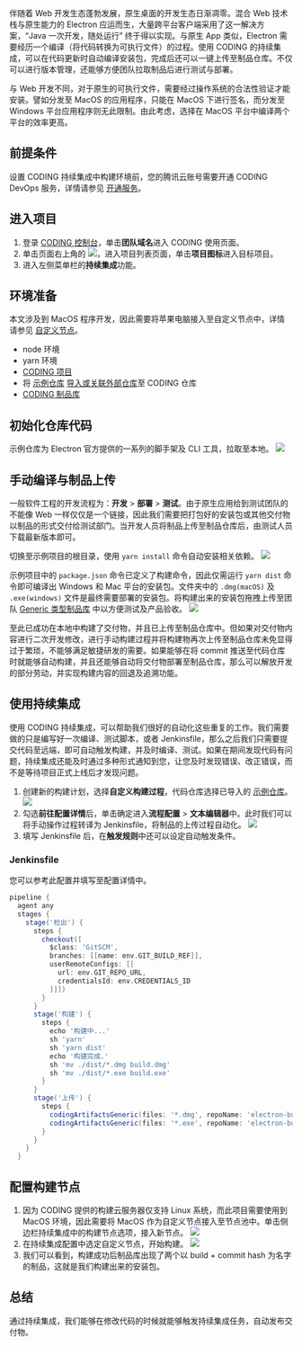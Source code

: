 伴随着 Web 开发生态蓬勃发展，原生桌面的开发生态日渐凋零。混合 Web 技术栈与原生能力的 Electron 应运而生，大量跨平台客户端采用了这一解决方案，“Java 一次开发，随处运行” 终于得以实现。与原生 App 类似，Electron 需要经历一个编译（将代码转换为可执行文件）的过程。使用 CODING 的持续集成，可以在代码更新时自动编译安装包，完成后还可以一键上传至制品仓库。不仅可以进行版本管理，还能够方便团队拉取制品后进行测试与部署。

与 Web 开发不同，对于原生的可执行文件，需要经过操作系统的合法性验证才能安装。譬如分发至 MacOS 的应用程序，只能在 MacOS 下进行签名，而分发至 Windows 平台应用程序则无此限制。由此考虑，选择在 MacOS 平台中编译两个平台的效率更高。

## 前提条件
设置 CODING 持续集成中构建环境前，您的腾讯云账号需要开通 CODING DevOps 服务，详情请参见 [开通服务](https://cloud.tencent.com/document/product/1115/37268)。

## 进入项目
1. 登录 [CODING 控制台](https://console.cloud.tencent.com/coding)，单击**团队域名**进入 CODING 使用页面。
2. 单击页面右上角的 <img src ="https://main.qcloudimg.com/raw/d94a8e60dd3a41d0af07d72ae0e9d70e.png" style ="margin:0">，进入项目列表页面，单击**项目图标**进入目标项目。
3.  进入左侧菜单栏的**持续集成**功能。



## 环境准备[](id:front-ready)
本文涉及到 MacOS 程序开发，因此需要将苹果电脑接入至自定义节点中，详情请参见 [自定义节点](https://cloud.tencent.com/document/product/1115/66307#manual)。
-  node 环境
-   yarn 环境
-   [CODING 项目](https://help.coding.net/docs/start/project.html)
-   将 [示例仓库](https://coding-public.coding.net/public/electron-ci-demo/electron-ci-demo/git/files) [导入或关联外部仓库](https://cloud.tencent.com/document/product/1112/64237)至 CODING 仓库
-   [CODING 制品库](https://cloud.tencent.com/document/product/1116)

## 初始化仓库代码[](id:init)
示例仓库为 Electron 官方提供的一系列的脚手架及 CLI 工具，拉取至本地。
![](https://qcloudimg.tencent-cloud.cn/raw/be957d2c30059e2d9ebad5dd9950e054.png)

## 手动编译与制品上传[](id:manual)
一般软件工程的开发流程为：**开发** > **部署** > **测试**。由于原生应用给到测试团队的不能像 Web 一样仅仅是一个链接，因此我们需要把打包好的安装包或其他交付物以制品的形式交付给测试部门。当开发人员将制品上传至制品仓库后，由测试人员下载最新版本即可。

切换至示例项目的根目录，使用 `yarn install` 命令自动安装相关依赖。
![](https://qcloudimg.tencent-cloud.cn/raw/a940747dd96fd5e2872cf3a116597bee.png)

示例项目中的 `package.json` 命令已定义了构建命令，因此仅需运行 `yarn dist` 命令即可编译出 Windows 和 Mac 平台的安装包。文件夹中的 `.dmg(macOS)` 及 `.exe(windows)` 文件是最终需要部署的安装包。将构建出来的安装包拖拽上传至团队 [Generic 类型制品库](https://cloud.tencent.com/document/product/1116/46528) 中以方便测试及产品验收。
![](https://qcloudimg.tencent-cloud.cn/raw/dee85fd727c8084d3c475bdb300fa1bb.png)

至此已成功在本地中构建了交付物，并且已上传至制品仓库中。但如果对交付物内容进行二次开发修改，进行手动构建过程并将构建物再次上传至制品仓库未免显得过于繁琐，不能够满足敏捷研发的需要。如果能够在将 commit 推送至代码仓库时就能够自动构建，并且还能够自动将交付物部署至制品仓库，那么可以解放开发的部分劳动，并实现构建内容的回退及追溯功能。

## 使用持续集成[](id:using-ci)
使用 CODING 持续集成，可以帮助我们很好的自动化这些重复的工作。我们需要做的只是编写好一次编译、测试脚本，或者 Jenkinsfile，那么之后我们只需要提交代码至远端，即可自动触发构建，并及时编译、测试。如果在期间发现代码有问题，持续集成还能及时通过多种形式通知到您，让您及时发现错误、改正错误，而不是等待项目正式上线后才发现问题。
1. 创建新的构建计划，选择**自定义构建过程**，代码仓库选择已导入的 [示例仓库](https://e.coding.net/coding-public/electron-ci-demo.git)。
![](https://qcloudimg.tencent-cloud.cn/raw/6407840f0163c641a0836a4a3b2b0a6c.png)
2. 勾选**前往配置详情**后，单击确定进入**流程配置** > **文本编辑器**中。此时我们可以将手动操作过程转译为 Jenkinsfile，将制品的上传过程自动化。
![](https://qcloudimg.tencent-cloud.cn/raw/bc8b16f9bbd5b8058e2b471d4c722655.png)
3. 填写 Jenkinsfile 后，在**触发规则**中还可以设定自动触发条件。

### Jenkinsfile
您可以参考此配置并填写至配置详情中。
```groovy
pipeline {
  agent any
  stages {
    stage('检出') {
      steps {
        checkout([
          $class: 'GitSCM',
          branches: [[name: env.GIT_BUILD_REF]],
          userRemoteConfigs: [[
            url: env.GIT_REPO_URL,
            credentialsId: env.CREDENTIALS_ID
          ]]])
        }
      }
      stage('构建') {
        steps {
          echo '构建中...'
          sh 'yarn'
          sh 'yarn dist'
          echo '构建完成.'
          sh 'mv ./dist/*.dmg build.dmg'
          sh 'mv ./dist/*.exe build.exe'
        }
      }
      stage('上传') {
        steps {
          codingArtifactsGeneric(files: '*.dmg', repoName: 'electron-build', credentialsId: '${env.CODING_ARTIFACTS_CREDENTIALS_ID}', withBuildProps: true, version: '${env.GIT_BUILD_REF}')
          codingArtifactsGeneric(files: '*.exe', repoName: 'electron-build', credentialsId: '${env.CODING_ARTIFACTS_CREDENTIALS_ID}', withBuildProps: true, version: '${env.GIT_BUILD_REF}')
        }
      }
    }
  }
  ```

## 配置构建节点[](id:ci-node)
1. 因为 CODING 提供的构建云服务器仅支持 Linux 系统，而此项目需要使用到 MacOS 环境，因此需要将 MacOS 作为自定义节点接入至节点池中。单击侧边栏持续集成中的构建节点选项，接入新节点。
![](https://qcloudimg.tencent-cloud.cn/raw/c9598a6d49c458c72b8f527fdd126e19.png)
2. 在持续集成配置中选定自定义节点，开始构建。
![](https://qcloudimg.tencent-cloud.cn/raw/956022c962055d95174be144bca30d7f.png)
3. 我们可以看到，构建成功后制品库出现了两个以 build + commit hash 为名字的制品，这就是我们构建出来的安装包。

## 总结[](id:summarize)
通过持续集成，我们能够在修改代码的时候就能够触发持续集成任务，自动发布交付物。
